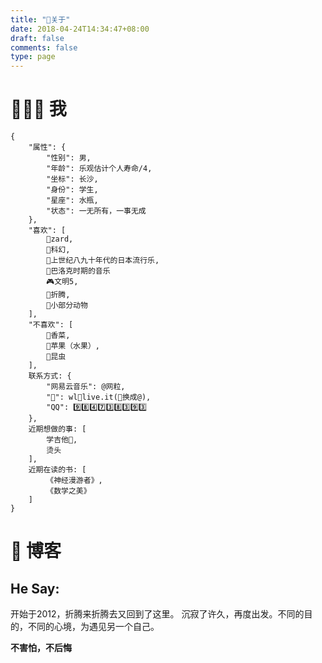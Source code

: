 ```yaml
---
title: "📌关于"
date: 2018-04-24T14:34:47+08:00
draft: false
comments: false
type: page
---
```


# 👨🏻‍🚀 我
```
{
    "属性": {
        "性别": 男,
        "年龄": 乐观估计个人寿命/4,
        "坐标": 长沙,
        "身份": 学生,
        "星座": 水瓶,
        "状态": 一无所有，一事无成
    },
    "喜欢": [
        💖zard,
        🌌科幻, 
        💽上世纪八九十年代的日本流行乐, 
        🎻巴洛克时期的音乐
        🎮文明5,
        🔎折腾,
        🦔小部分动物
    ],
    "不喜欢": [
        🥗香菜,
        🍎苹果（水果）,
        🐛昆虫
    ],
    联系方式: {
        "网易云音乐": @网粒,
        "📧": wl🔹live.it(🔹换成@),
        "QQ": 9️⃣8️⃣4️⃣7️⃣3️⃣8️⃣3️⃣9️⃣3️⃣
    },
    近期想做的事: [
        学吉他🎸,
        烫头
    ],
    近期在读的书: [
        《神经漫游者》,
        《数学之美》
    ]
}
```

# 📘 博客
## He Say:
开始于2012，折腾来折腾去又回到了这里。
沉寂了许久，再度出发。不同的目的，不同的心境，为遇见另一个自己。

**不害怕，不后悔**
